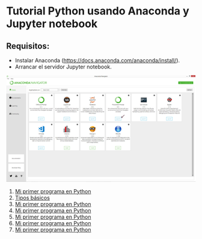 # Tutorial Python usando Anaconda y Jupyter notebook

## Requisitos:

* Instalar Anaconda (https://docs.anaconda.com/anaconda/install/).
* Arrancar el servidor Jupyter notebook.

![](imagenes/anaconda.jpg)

1) [Mi primer programa en Python](Mi_primer_programa_en_Python.ipynb) 
1) [Tipos básicos](Tipos_basicos.ipynb) 
1) [Mi primer programa en Python](Mi_primer_programa_en_Python.ipynb) 
1) [Mi primer programa en Python](Mi_primer_programa_en_Python.ipynb) 
1) [Mi primer programa en Python](Mi_primer_programa_en_Python.ipynb) 
1) [Mi primer programa en Python](Mi_primer_programa_en_Python.ipynb) 
1) [Mi primer programa en Python](Mi_primer_programa_en_Python.ipynb) 
